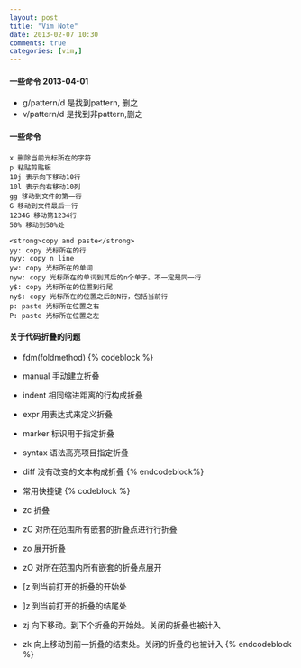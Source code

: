 ```yaml
---
layout: post
title: "Vim Note"
date: 2013-02-07 10:30
comments: true
categories: [vim,]
---
```


#### 一些命令 2013-04-01
+ g/pattern/d 是找到pattern, 删之
+ v/pattern/d 是找到非pattern,删之
<!--more-->
#### 一些命令
```
x 删除当前光标所在的字符
p 粘贴剪贴板
10j 表示向下移动10行
10l 表示向右移动10列
gg 移动到文件的第一行
G 移动到文件最后一行
1234G 移动第1234行
50% 移动到50%处

<strong>copy and paste</strong>
yy: copy 光标所在的行
nyy: copy n line
yw: copy 光标所在的单词
nyw: copy 光标所在的单词到其后的n个单子。不一定是同一行
y$: copy 光标所在的位置到行尾
ny$: copy 光标所在的位置之后的N行，包括当前行
p: paste 光标所在位置之右
P: paste 光标所在位置之左
```
#### 关于代码折叠的问题
+ fdm(foldmethod)
{% codeblock %}
+ manual    手动建立折叠
+ indent    相同缩进距离的行构成折叠
+ expr      用表达式来定义折叠
+ marker    标识用于指定折叠
+ syntax    语法高亮项目指定折叠
+ diff      没有改变的文本构成折叠
{% endcodeblock%}

+ 常用快捷键
{% codeblock %}
+ zc    折叠
+ zC    对所在范围所有嵌套的折叠点进行行折叠
+ zo    展开折叠
+ zO    对所在范围内所有嵌套的折叠点展开
+ [z    到当前打开的折叠的开始处
+ ]z    到当前打开的折叠的结尾处
+ zj    向下移动。到下个折叠的开始处。关闭的折叠也被计入
+ zk    向上移动到前一折叠的结束处。关闭的折叠的也被计入
{% endcodeblock %}

